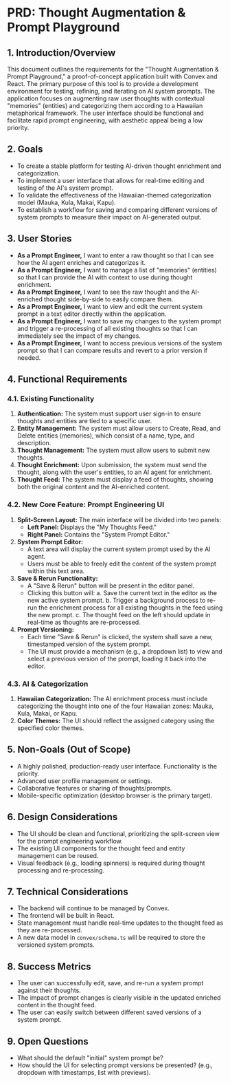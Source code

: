 # PRD: Thought Augmentation & Prompt Playground

## 1. Introduction/Overview

This document outlines the requirements for the "Thought Augmentation & Prompt Playground," a proof-of-concept application built with Convex and React. The primary purpose of this tool is to provide a development environment for testing, refining, and iterating on AI system prompts. The application focuses on augmenting raw user thoughts with contextual "memories" (entities) and categorizing them according to a Hawaiian metaphorical framework. The user interface should be functional and facilitate rapid prompt engineering, with aesthetic appeal being a low priority.

## 2. Goals

- To create a stable platform for testing AI-driven thought enrichment and categorization.
- To implement a user interface that allows for real-time editing and testing of the AI's system prompt.
- To validate the effectiveness of the Hawaiian-themed categorization model (Mauka, Kula, Makai, Kapu).
- To establish a workflow for saving and comparing different versions of system prompts to measure their impact on AI-generated output.

## 3. User Stories

- **As a Prompt Engineer,** I want to enter a raw thought so that I can see how the AI agent enriches and categorizes it.
- **As a Prompt Engineer,** I want to manage a list of "memories" (entities) so that I can provide the AI with context to use during thought enrichment.
- **As a Prompt Engineer,** I want to see the raw thought and the AI-enriched thought side-by-side to easily compare them.
- **As a Prompt Engineer,** I want to view and edit the current system prompt in a text editor directly within the application.
- **As a Prompt Engineer,** I want to save my changes to the system prompt and trigger a re-processing of all existing thoughts so that I can immediately see the impact of my changes.
- **As a Prompt Engineer,** I want to access previous versions of the system prompt so that I can compare results and revert to a prior version if needed.
## 4. Functional Requirements

### 4.1. Existing Functionality
1.  **Authentication:** The system must support user sign-in to ensure thoughts and entities are tied to a specific user.
2.  **Entity Management:** The system must allow users to Create, Read, and Delete entities (memories), which consist of a name, type, and description.
3.  **Thought Management:** The system must allow users to submit new thoughts.
4.  **Thought Enrichment:** Upon submission, the system must send the thought, along with the user's entities, to an AI agent for enrichment.
5.  **Thought Feed:** The system must display a feed of thoughts, showing both the original content and the AI-enriched content.

### 4.2. New Core Feature: Prompt Engineering UI
1.  **Split-Screen Layout:** The main interface will be divided into two panels:
    - **Left Panel:** Displays the "My Thoughts Feed."
    - **Right Panel:** Contains the "System Prompt Editor."
2.  **System Prompt Editor:**
    - A text area will display the current system prompt used by the AI agent.
    - Users must be able to freely edit the content of the system prompt within this text area.
3.  **Save & Rerun Functionality:**
    - A "Save & Rerun" button will be present in the editor panel.
    - Clicking this button will:
        a. Save the current text in the editor as the new active system prompt.
        b. Trigger a background process to re-run the enrichment process for all existing thoughts in the feed using the new prompt.
        c. The thought feed on the left should update in real-time as thoughts are re-processed.
4.  **Prompt Versioning:**
    - Each time "Save & Rerun" is clicked, the system shall save a new, timestamped version of the system prompt.
    - The UI must provide a mechanism (e.g., a dropdown list) to view and select a previous version of the prompt, loading it back into the editor.

### 4.3. AI & Categorization
1.  **Hawaiian Categorization:** The AI enrichment process must include categorizing the thought into one of the four Hawaiian zones: Mauka, Kula, Makai, or Kapu.
2.  **Color Themes:** The UI should reflect the assigned category using the specified color themes.

## 5. Non-Goals (Out of Scope)

- A highly polished, production-ready user interface. Functionality is the priority.
- Advanced user profile management or settings.
- Collaborative features or sharing of thoughts/prompts.
- Mobile-specific optimization (desktop browser is the primary target).

## 6. Design Considerations

- The UI should be clean and functional, prioritizing the split-screen view for the prompt engineering workflow.
- The existing UI components for the thought feed and entity management can be reused.
- Visual feedback (e.g., loading spinners) is required during thought processing and re-processing.

## 7. Technical Considerations

- The backend will continue to be managed by Convex.
- The frontend will be built in React.
- State management must handle real-time updates to the thought feed as they are re-processed.
- A new data model in `convex/schema.ts` will be required to store the versioned system prompts.

## 8. Success Metrics

- The user can successfully edit, save, and re-run a system prompt against their thoughts.
- The impact of prompt changes is clearly visible in the updated enriched content in the thought feed.
- The user can easily switch between different saved versions of a system prompt.

## 9. Open Questions

- What should the default "initial" system prompt be?
- How should the UI for selecting prompt versions be presented? (e.g., dropdown with timestamps, list with previews).